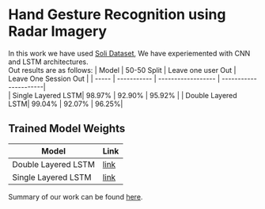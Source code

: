 # Hand Gesture Recognition using Radar Imagery

In this work we have used [Soli Dataset](https://github.com/simonwsw/deep-soli), We have experiemented with CNN and LSTM architectures.     
Out results are as follows:
| Model | 50-50 Split | Leave one user Out | Leave One Session Out |
| ----- | ----------- | ------------------ | ----------------------|  
| Single Layered LSTM| 98.97% | 92.90% | 95.92% |
| Double Layered LSTM| 99.04% | 92.07% | 96.25%|

## Trained Model Weights
|Model | Link |
|------|------|
| Double Layered LSTM| [link](https://drive.google.com/file/d/1LqAg3uJUbr7PCrzMvUmm2oR2whuKxrIx/view?usp=sharing)|
| Single Layered LSTM| [link](https://drive.google.com/file/d/1NJBPmQ4js9qIlsxwmGVMKf6e3s8jP92z/view?usp=sharing)|

Summary of our work can be found [here](./Summary.pdf).